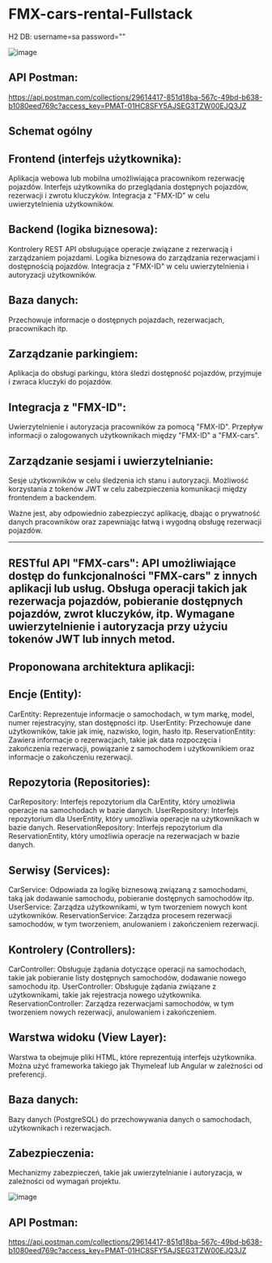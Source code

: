 # FMX-cars-rental-Fullstack

H2 DB: 
username=sa
password=""

![image](https://github.com/Fury-is-Black-coder/FMX-cars-rental-Fullstack/assets/57364788/9babeeef-72b1-4308-9607-725c0652a62c)

API Postman:
-----------------------------------------------------------
https://api.postman.com/collections/29614417-851d18ba-567c-49bd-b638-b1080eed769c?access_key=PMAT-01HC8SFY5AJSEG3TZW00EJQ3JZ

## **Schemat ogólny**

Frontend (interfejs użytkownika):
-----------------------------------------------------------
Aplikacja webowa lub mobilna umożliwiająca pracownikom rezerwację pojazdów.
Interfejs użytkownika do przeglądania dostępnych pojazdów, rezerwacji i zwrotu kluczyków.
Integracja z "FMX-ID" w celu uwierzytelnienia użytkowników.

Backend (logika biznesowa):
-----------------------------------------------------------
Kontrolery REST API obsługujące operacje związane z rezerwacją i zarządzaniem pojazdami.
Logika biznesowa do zarządzania rezerwacjami i dostępnością pojazdów.
Integracja z "FMX-ID" w celu uwierzytelnienia i autoryzacji użytkowników.

Baza danych:
-----------------------------------------------------------
Przechowuje informacje o dostępnych pojazdach, rezerwacjach, pracownikach itp.

Zarządzanie parkingiem:
-----------------------------------------------------------
Aplikacja do obsługi parkingu, która śledzi dostępność pojazdów, przyjmuje i zwraca kluczyki do pojazdów.

Integracja z "FMX-ID":
-----------------------------------------------------------
Uwierzytelnienie i autoryzacja pracowników za pomocą "FMX-ID".
Przepływ informacji o zalogowanych użytkownikach między "FMX-ID" a "FMX-cars".

Zarządzanie sesjami i uwierzytelnianie:
-----------------------------------------------------------
Sesje użytkowników w celu śledzenia ich stanu i autoryzacji.
Możliwość korzystania z tokenów JWT w celu zabezpieczenia komunikacji między frontendem a backendem.

Ważne jest, aby odpowiednio zabezpieczyć aplikację, dbając o prywatność danych pracowników oraz zapewniając łatwą i wygodną obsługę rezerwacji pojazdów.

-----------------------------------------------------------
RESTful API "FMX-cars":
API umożliwiające dostęp do funkcjonalności "FMX-cars" z innych aplikacji lub usług.
Obsługa operacji takich jak rezerwacja pojazdów, pobieranie dostępnych pojazdów, zwrot kluczyków, itp.
Wymagane uwierzytelnienie i autoryzacja przy użyciu tokenów JWT lub innych metod.
-----------------------------------------------------------

## **Proponowana architektura aplikacji:**

Encje (Entity):
-----------------------------------------------------------
CarEntity: Reprezentuje informacje o samochodach, w tym markę, model, numer rejestracyjny, stan dostępności itp.
UserEntity: Przechowuje dane użytkowników, takie jak imię, nazwisko, login, hasło itp.
ReservationEntity: Zawiera informacje o rezerwacjach, takie jak data rozpoczęcia i zakończenia rezerwacji, powiązanie z samochodem i użytkownikiem oraz informacje o zakończeniu rezerwacji.

Repozytoria (Repositories):
-----------------------------------------------------------
CarRepository: Interfejs repozytorium dla CarEntity, który umożliwia operacje na samochodach w bazie danych.
UserRepository: Interfejs repozytorium dla UserEntity, który umożliwia operacje na użytkownikach w bazie danych.
ReservationRepository: Interfejs repozytorium dla ReservationEntity, który umożliwia operacje na rezerwacjach w bazie danych.

Serwisy (Services):
-----------------------------------------------------------
CarService: Odpowiada za logikę biznesową związaną z samochodami, taką jak dodawanie samochodu, pobieranie dostępnych samochodów itp.
UserService: Zarządza użytkownikami, w tym tworzeniem nowych kont użytkowników.
ReservationService: Zarządza procesem rezerwacji samochodów, w tym tworzeniem, anulowaniem i zakończeniem rezerwacji.

Kontrolery (Controllers):
-----------------------------------------------------------
CarController: Obsługuje żądania dotyczące operacji na samochodach, takie jak pobieranie listy dostępnych samochodów, dodawanie nowego samochodu itp.
UserController: Obsługuje żądania związane z użytkownikami, takie jak rejestracja nowego użytkownika.
ReservationController: Zarządza rezerwacjami samochodów, w tym tworzeniem nowych rezerwacji, anulowaniem i zakończeniem.

Warstwa widoku (View Layer):
-----------------------------------------------------------
Warstwa ta obejmuje pliki HTML, które reprezentują interfejs użytkownika. Można użyć frameworka takiego jak Thymeleaf lub Angular w zależności od preferencji.

Baza danych:
-----------------------------------------------------------
Bazy danych (PostgreSQL) do przechowywania danych o samochodach, użytkownikach i rezerwacjach.

Zabezpieczenia:
-----------------------------------------------------------
Mechanizmy zabezpieczeń, takie jak uwierzytelnianie i autoryzacja, w zależności od wymagań projektu.

![image](https://github.com/Fury-is-Black-coder/FMX-cars-rental-Fullstack/assets/57364788/9babeeef-72b1-4308-9607-725c0652a62c)

API Postman:
-----------------------------------------------------------
https://api.postman.com/collections/29614417-851d18ba-567c-49bd-b638-b1080eed769c?access_key=PMAT-01HC8SFY5AJSEG3TZW00EJQ3JZ
